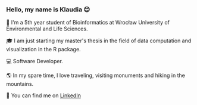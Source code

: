 ### Hello, my name is Klaudia :blush:
:blossom: I'm a 5th year student of Bioinformatics at Wrocław University of Environmental and Life Sciences.

:mortar_board: I am just starting my master's thesis in the field of data computation and visualization in the R package.

:computer: Software Developer.

:earth_americas: In my spare time, I love traveling, visiting monuments and hiking in the mountains.

:pushpin: You can find me on [LinkedIn](https://www.linkedin.com/in/klaudia-faltyn-a2a94b1a5/)
